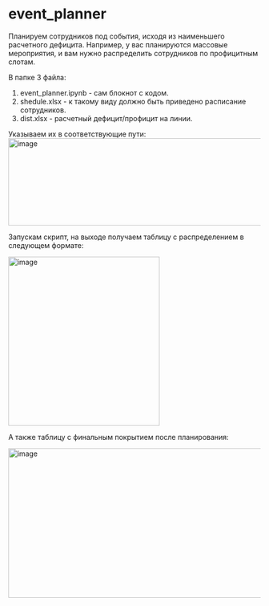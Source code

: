 # event_planner

Планируем сотрудников под события, исходя из наименьшего расчетного дефицита. Например, у вас планируются массовые мероприятия, и вам нужно распределить сотрудников по профицитным слотам. 

В папке 3 файла: 
1. event_planner.ipynb - сам блокнот с кодом. 
2. shedule.xlsx - к такому виду должно быть приведено расписание сотрудников.
3. dist.xlsx - расчетный дефицит/профицит на линии. 

Указываем их в соответствующие пути:
<img width="1753" height="174" alt="image" src="https://github.com/user-attachments/assets/b4b8d9d5-5fe8-4d20-a300-200c7d684fe3" />

Запускам скрипт, на выходе получаем таблицу c распределением в следующем формате:

<img width="302" height="337" alt="image" src="https://github.com/user-attachments/assets/18138fe0-01f8-4f91-a429-e1cd9db7b3a1" />

А также таблицу с финальным покрытием после планирования:

<img width="1114" height="298" alt="image" src="https://github.com/user-attachments/assets/45f497b3-14b8-4928-9ab3-fcc13ce5d89b" />




